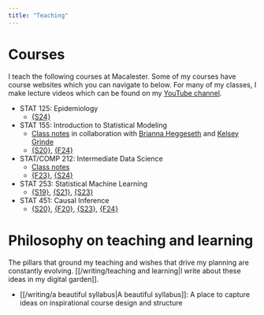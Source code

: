 ```yaml
---
title: "Teaching"
---
```


# Courses

I teach the following courses at Macalester. Some of my courses have course websites which you can navigate to below. For many of my classes, I make lecture videos which can be found on my [YouTube channel](https://www.youtube.com/channel/UCgW3LCQ623sUjprV8EbtVoA).

- STAT 125: Epidemiology
    - [{S24}](https://lmyint.github.io/125_spring_2024/)
- STAT 155: Introduction to Statistical Modeling
    - [Class notes](https://mac-stat.github.io/Stat155Notes/) in collaboration with [Brianna Heggeseth](https://bcheggeseth.github.io/) and [Kelsey Grinde](https://kegrinde.github.io)
    - [{S20}](https://lmyint.github.io/155_spring_2020/), [{F24}](https://lmyint.github.io/causal_fall_2024/)
- STAT/COMP 212: Intermediate Data Science
	- [Class notes](https://lmyint.github.io/IntermediateDataSciNotes/)
	- [{F23}](https://lmyint.github.io/212_fall_2023/), [{S24}](https://lmyint.github.io/212_spring_2024/)
- STAT 253: Statistical Machine Learning
    - [{S19}](https://lmyint.github.io/253_spring_2019/), [{S21}](https://lmyint.github.io/253_spring_2021/), [{S23}](https://lmyint.github.io/253_spring_2023/)
- STAT 451: Causal Inference
    - [{S20}](https://lmyint.github.io/causal_spring_2020/), [{F20}](https://lmyint.github.io/causal_fall_2020/), [{S23}](https://lmyint.github.io/causal_spring_2023/), [{F24}](https://lmyint.github.io/causal_fall_2024/)

# Philosophy on teaching and learning

The pillars that ground my teaching and wishes that drive my planning are constantly evolving. [[/writing/teaching and learning|I write about these ideas in my digital garden]].

- [[/writing/a beautiful syllabus|A beautiful syllabus]]: A place to capture ideas on inspirational course design and structure

<style>
.content-meta { display: none;}
</style>
